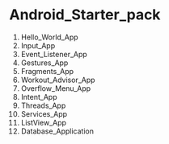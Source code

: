 # Android_Starter_pack

1.  Hello_World_App
2.  Input_App
3.  Event_Listener_App
4.  Gestures_App
5.  Fragments_App
6.  Workout_Advisor_App
7.  Overflow_Menu_App
8.  Intent_App
9.  Threads_App
10. Services_App
11. ListView_App
12. Database_Application
